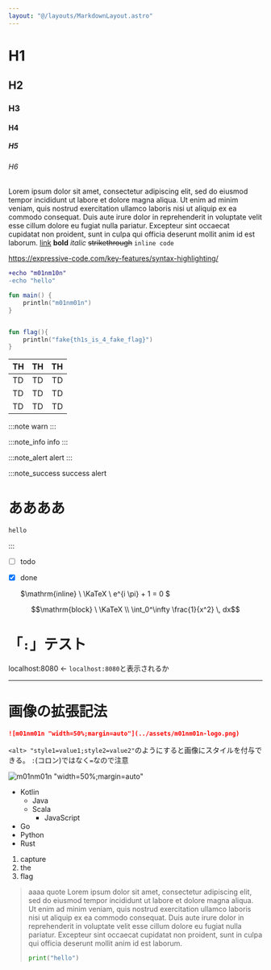 ```yaml
---
layout: "@/layouts/MarkdownLayout.astro"
---
```


<p style="display:none">m01nm01n\{th1s_i5_4_T4st_PagE}</p>


# H1
## H2
### H3
#### H4
##### H5
###### H6
Lorem ipsum dolor sit amet, consectetur adipiscing elit, sed do eiusmod tempor incididunt ut labore et dolore magna aliqua. Ut enim ad minim veniam, quis nostrud exercitation ullamco laboris nisi ut aliquip ex ea commodo consequat. Duis aute irure dolor in reprehenderit in voluptate velit esse cillum dolore eu fugiat nulla pariatur. Excepteur sint occaecat cupidatat non proident, sunt in culpa qui officia deserunt mollit anim id est laborum.
[link](https://example.com)
**bold**
*italic*
~~strikethrough~~
`inline code`

https://expressive-code.com/key-features/syntax-highlighting/


```diff lang="bash" showLineNumbers
+echo "m01nm10n"
-echo "hello"
```

```kt {2} ins={"fake flag!!!":5-8} title="Title"  startLineNumber=5 wrap
fun main() {
    println("m01nm01n")
}


fun flag(){
    println("fake{th1s_is_4_fake_flag}")
}
```

| TH | TH | TH |
|:-  |:-: | -: |
| TD | TD | TD |
| TD | TD | TD |
| TD | TD | TD |

:::note
warn
:::

:::note_info
info
:::

:::note_alert
alert
:::

:::note_success
success alert
# ああああ
```sh
hello
```
:::

- [ ] todo
- [x] done


  $\mathrm{inline} \ \KaTeX \ e^{i \pi} + 1 = 0 $

```math
\mathrm{block}  \ \KaTeX \\
\int_0^\infty \frac{1}{x^2} \, dx
```
# 「`:`」テスト
localhost:8080 ← `localhost:8080`と表示されるか

---


# 画像の拡張記法
```md
![m01nm01n "width=50%;margin=auto"](../assets/m01nm01n-logo.png)
```
`<alt> "style1=value1;style2=value2"`のようにすると画像にスタイルを付与できる。
`:`(コロン)ではなく`=`なので注意



![m01nm01n "width=50%;margin=auto"](../assets/m01nm01n-logo.png)




- Kotlin
  - Java
  - Scala
    - JavaScript
- Go
- Python
- Rust

1. capture
2. the
3. flag

> aaaa
> quote
> Lorem ipsum dolor sit amet, consectetur adipiscing elit, sed do eiusmod tempor incididunt ut labore et dolore magna aliqua. Ut enim ad minim veniam, quis nostrud exercitation ullamco laboris nisi ut aliquip ex ea commodo consequat. Duis aute irure dolor in reprehenderit in voluptate velit esse cillum dolore eu fugiat nulla pariatur. Excepteur sint occaecat cupidatat non proident, sunt in culpa qui officia deserunt mollit anim id est laborum.
> ```python
> print("hello")
> ```